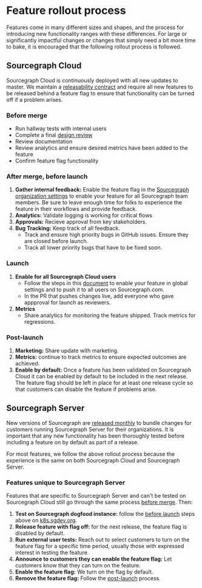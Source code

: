 # Feature rollout process

Features come in many different sizes and shapes, and the process for introducing new functionality ranges with these differences. For large or significantly impactful changes or changes that simply need a bit more time to bake, it is encouraged that the following rollout process is followed.

## Sourcegraph Cloud

Sourcegraph Cloud is continuously deployed with all new updates to master. We maintain a [releasability contract](../../engineering/continuous_releasability.md) and require all new features to be released behind a feature flag to ensure that functionality can be turned off if a problem arises.

### Before merge

- Run hallway tests with internal users
- Complete a final [design review](../design/design_process.md#final-review)
- Review documentation
- Review analytics and ensure desired metrics have been added to the feature
- Confirm feature flag functionality

### After merge, before launch

1. **Gather internal feedback:** Enable the feature flag in the [Sourcegraph organization settings](https://sourcegraph.com/organizations/sourcegraph/settings) to enable your feature for all Sourcegraph team members. Be sure to leave enough time for folks to experience the feature in their workflows and provide feedback.
1. **Analytics:** Validate logging is working for critical flows
1. **Approvals:** Recieve approval from key stakeholders.
1. **Bug Tracking:** Keep track of all feedback.
   - Track and ensure high priority bugs in GitHub issues. Ensure they are closed before launch.
   - Track all lower priority bugs that have to be fixed soon.

### Launch

1. **Enable for all Sourcegraph Cloud users**
   - Follow the steps in this [document](https://about.sourcegraph.com/handbook/engineering/distribution/update_sourcegraph_website) to enable your feature in global settings and to push it to all users on Sourcegraph.com.
   - In the PR that pushes changes live, add everyone who gave appproval for launch as reviewers.
1. **Metrics**
   - Share analytics for monitoring the feature shipped. Track metrics for regressions.

### Post-launch

1. **Marketing:** Share update with marketing.
1. **Metrics:** continue to track metrics to ensure expected outcomes are achieved.
1. **Enable by default:** Once a feature has been validated on Sourcegraph Cloud it can be enabled by default to be included in the next release. The feature flag should be left in place for at least one release cycle so that customers can disable the feature if problems arise.

## Sourcegraph Server

New versions of Sourcegraph are [released monthly](../../engineering/releases.md#releases-are-monthly) to bundle changes for customers running Sourcegraph Server for their organizations. It is important that any new functionality has been thoroughly tested before including a feature on by default as part of a release.

For most features, we follow the above rollout process because the experience is the same on both Sourcegraph Cloud and Sourcegraph Server.

### Features unique to Sourcegraph Server

Features that are specific to Sourcegraph Server and can't be tested on Sourcegraph Cloud still go through the same process [before merge](#before-merge). Then:

1. **Test on Sourcegraph dogfood instance:** follow the [before launch](#after-merge-before-launch) steps above on [k8s.sgdev.org](../../engineering/deployments.md#k8s-sgdev-org).
1. **Release feature with flag off:** for the next release, the feature flag is disabled by default.
1. **Run external user tests:** Reach out to select customers to turn on the feature flag for a specific time period, usually those with expressed interest in testing the feature.
1. **Announce to customers they can enable the feature flag:** Let customers know that they can turn on the feature.
1. **Enable the feature flag:** We turn on the flag by default.
1. **Remove the feature flag:** Follow the [post-launch](#post-launch) process.
